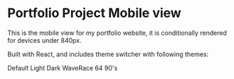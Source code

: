 # Portfolio Project Mobile view

This is the mobile view for my portfolio website, it is conditionally rendered for devices under 840px. 

Built with React, and includes theme switcher with following themes: 

Default
Light 
Dark 
WaveRace 64 
90's 
